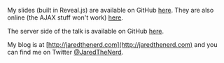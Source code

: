 My slides (built in Reveal.js) are available on GitHub [here](https://github.com/jaredfaris/ES6-talk). They are also online (the AJAX stuff won't work) [here](http://es6talk.azurewebsites.net/). 

The server side of the talk is available on GitHub [here](https://github.com/jaredfaris/ES6-server).

My blog is at [http://jaredthenerd.com](http://jaredthenerd.com) and you can find me on Twitter [@JaredTheNerd](http://twitter.com/jaredthenerd).
